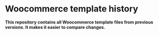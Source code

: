 # Woocommerce template history

**This repository contains all Woocommerce template files from previous versions. It makes it easier to compare changes.**